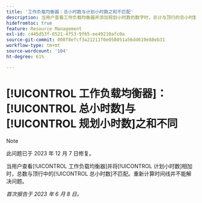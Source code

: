 ```yaml
---
title: '工作负载均衡器：总小时数与计划小时数之和不匹配'
description: 当用户查看工作负载均衡器并添加规划小时数的数字时，总计与顶行的总小时数不匹配。 重新计算时间线并不能解决问题。
hidefromtoc: true
feature: Resource Management
exl-id: c445d53f-6521-4f53-9f65-ee49210afc0a
source-git-commit: 008f8efcf3a21211f0e058051a56dd619e88eb31
workflow-type: tm+mt
source-wordcount: '104'
ht-degree: 61%

---
```


# [!UICONTROL 工作负载均衡器]：[!UICONTROL 总小时数]与[!UICONTROL 规划小时数]之和不同

>[!NOTE]
>
>此问题已于 2023 年 12 月 7 日修复。

当用户查看[!UICONTROL 工作负载均衡器]并将[!UICONTROL 计划小时数]相加时，总数与顶行中的[!UICONTROL 总小时数]不匹配。重新计算时间线并不能解决问题。

_首次报告于 2023 年 6 月 8 日。_
